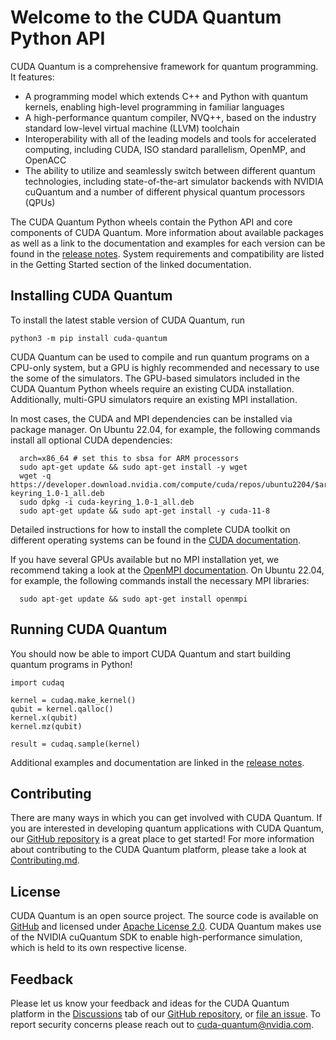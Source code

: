 # Welcome to the CUDA Quantum Python API

CUDA Quantum is a comprehensive framework for quantum programming. It features:

- A programming model which extends C++ and Python with quantum kernels,
  enabling high-level programming in familiar languages
- A high-performance quantum compiler, NVQ++, based on the industry standard
  low-level virtual machine (LLVM) toolchain
- Interoperability with all of the leading models and tools for accelerated
computing, including CUDA, ISO standard parallelism, OpenMP, and OpenACC
- The ability to utilize and seamlessly switch between different quantum
  technologies, including state-of-the-art simulator backends with NVIDIA
  cuQuantum and a number of different physical quantum processors (QPUs)

The CUDA Quantum Python wheels contain the Python API and core components of
CUDA Quantum. More information about available packages as well as a link to the
documentation and examples for each version can be found in the [release
notes][cudaq_docs_releases]. System requirements and compatibility are listed in
the Getting Started section of the linked documentation.

[cudaq_docs_releases]:
    https://nvidia.github.io/cuda-quantum/latest/releases.html

## Installing CUDA Quantum

To install the latest stable version of CUDA Quantum, run

```console
python3 -m pip install cuda-quantum
```

CUDA Quantum can be used to compile and run quantum programs on a CPU-only
system, but a GPU is highly recommended and necessary to use the some of the
simulators. The GPU-based simulators included in the CUDA Quantum Python wheels
require an existing CUDA installation. Additionally, multi-GPU simulators
require an existing MPI installation.

In most cases, the CUDA and MPI dependencies can be installed via package
manager. On Ubuntu 22.04, for example, the following commands install all
optional CUDA dependencies:

```console
  arch=x86_64 # set this to sbsa for ARM processors
  sudo apt-get update && sudo apt-get install -y wget
  wget -q https://developer.download.nvidia.com/compute/cuda/repos/ubuntu2204/$arch/cuda-keyring_1.0-1_all.deb
  sudo dpkg -i cuda-keyring_1.0-1_all.deb
  sudo apt-get update && sudo apt-get install -y cuda-11-8
```

Detailed instructions for how to install the complete CUDA toolkit on different
operating systems can be found in the [CUDA
documentation](https://docs.nvidia.com/cuda/).

If you have several GPUs available but no MPI installation yet, we recommend
taking a look at the [OpenMPI documentation](https://docs.open-mpi.org/). On
Ubuntu 22.04, for example, the following commands install the necessary MPI
libraries:

```console
  sudo apt-get update && sudo apt-get install openmpi
```

## Running CUDA Quantum

You should now be able to import CUDA Quantum and start building quantum
programs in Python!

```console
import cudaq

kernel = cudaq.make_kernel()
qubit = kernel.qalloc()
kernel.x(qubit)
kernel.mz(qubit)

result = cudaq.sample(kernel)
```

Additional examples and documentation are linked in the [release
notes][cudaq_docs_releases].

## Contributing

There are many ways in which you can get involved with CUDA Quantum. If you are
interested in developing quantum applications with CUDA Quantum, our [GitHub
repository][github_link] is a great place to get started! For more information
about contributing to the CUDA Quantum platform, please take a look at
[Contributing.md](../Contributing.md).

## License

CUDA Quantum is an open source project. The source code is available on
[GitHub][github_link] and licensed under [Apache License 2.0](../LICENSE). CUDA
Quantum makes use of the NVIDIA cuQuantum SDK to enable high-performance
simulation, which is held to its own respective license.

[github_link]: https://github.com/NVIDIA/cuda-quantum/

## Feedback

Please let us know your feedback and ideas for the CUDA Quantum platform in the
[Discussions][discussions] tab of our [GitHub repository][github_repo], or [file
an issue][cuda_quantum_issues]. To report security concerns please reach out to
[cuda-quantum@nvidia.com](mailto:cuda-quantum@nvidia.com).

[discussions]: https://github.com/NVIDIA/cuda-quantum/discussions
[cuda_quantum_issues]: https://github.com/NVIDIA/cuda-quantum/issues
[github_repo]: https://github.com/NVIDIA/cuda-quantum
